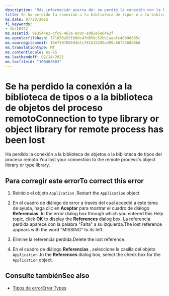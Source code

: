 ```yaml
---
description: 'Más información acerca de: se perdió la conexión con la biblioteca de tipos o la biblioteca de objetos para el proceso remoto'
title: Se ha perdido la conexión a la biblioteca de tipos o a la biblioteca de objetos del proceso remoto
ms.date: 07/20/2015
f1_keywords:
- vbrID442
ms.assetid: 9e3544e2-cfc9-463a-8c0c-ed82e5e6462f
ms.openlocfilehash: 371638a531b8dc47d05dc52bb1aaafc40b90885c
ms.sourcegitcommit: 10e719780594efc781b15295e499c66f316068b8
ms.translationtype: MT
ms.contentlocale: es-ES
ms.lasthandoff: 02/14/2021
ms.locfileid: "100463603"
---
```

# <a name="connection-to-type-library-or-object-library-for-remote-process-has-been-lost"></a><span data-ttu-id="82d94-103">Se ha perdido la conexión a la biblioteca de tipos o a la biblioteca de objetos del proceso remoto</span><span class="sxs-lookup"><span data-stu-id="82d94-103">Connection to type library or object library for remote process has been lost</span></span>

<span data-ttu-id="82d94-104">Ha perdido la conexión a la biblioteca de objetos o la biblioteca de tipos del proceso remoto.</span><span class="sxs-lookup"><span data-stu-id="82d94-104">You lost your connection to the remote process's object library or type library.</span></span>  
  
## <a name="to-correct-this-error"></a><span data-ttu-id="82d94-105">Para corregir este error</span><span class="sxs-lookup"><span data-stu-id="82d94-105">To correct this error</span></span>  
  
1. <span data-ttu-id="82d94-106">Reinicie el objeto `Application` .</span><span class="sxs-lookup"><span data-stu-id="82d94-106">Restart the `Application` object.</span></span>  
  
2. <span data-ttu-id="82d94-107">En el cuadro de diálogo de error a través del cual accedió a este tema de ayuda, haga clic en **Aceptar** para mostrar el cuadro de diálogo **Referencias** .</span><span class="sxs-lookup"><span data-stu-id="82d94-107">In the error dialog box through which you entered this Help topic, click **OK** to display the **References** dialog box.</span></span> <span data-ttu-id="82d94-108">La referencia perdida aparece con la palabra "Falta" a su izquierda.</span><span class="sxs-lookup"><span data-stu-id="82d94-108">The lost reference appears with the word "MISSING" to its left.</span></span>  
  
3. <span data-ttu-id="82d94-109">Elimine la referencia perdida.</span><span class="sxs-lookup"><span data-stu-id="82d94-109">Delete the lost reference.</span></span>  
  
4. <span data-ttu-id="82d94-110">En el cuadro de diálogo **Referencias** , seleccione la casilla del objeto `Application` .</span><span class="sxs-lookup"><span data-stu-id="82d94-110">In the **References** dialog box, select the check box for the `Application` object.</span></span>  
  
## <a name="see-also"></a><span data-ttu-id="82d94-111">Consulte también</span><span class="sxs-lookup"><span data-stu-id="82d94-111">See also</span></span>

- [<span data-ttu-id="82d94-112">Tipos de error</span><span class="sxs-lookup"><span data-stu-id="82d94-112">Error Types</span></span>](../programming-guide/language-features/error-types.md)
